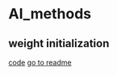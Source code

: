 # AI_methods
## weight initialization
[code](./weight_initialization.py)
[go to readme](./weight_initialization.md)

